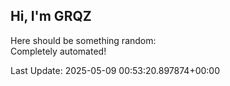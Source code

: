 ## Hi, I'm GRQZ
Here should be something random:  
Completely automated!

Last Update: 2025-05-09 00:53:20.897874+00:00
